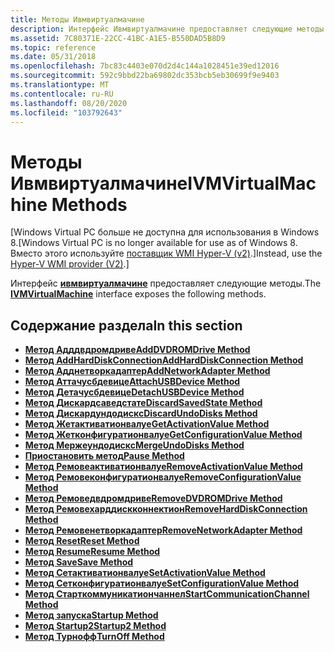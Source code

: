 ```yaml
---
title: Методы Ивмвиртуалмачине
description: Интерфейс Ивмвиртуалмачине предоставляет следующие методы.
ms.assetid: 7C80371E-22CC-41BC-A1E5-B550DAD5B8D9
ms.topic: reference
ms.date: 05/31/2018
ms.openlocfilehash: 7bc83c4403e070d2d4c144a1028451e39ed12016
ms.sourcegitcommit: 592c9bbd22ba69802dc353bcb5eb30699f9e9403
ms.translationtype: MT
ms.contentlocale: ru-RU
ms.lasthandoff: 08/20/2020
ms.locfileid: "103792643"
---
```

# <a name="ivmvirtualmachine-methods"></a><span data-ttu-id="05dfd-103">Методы Ивмвиртуалмачине</span><span class="sxs-lookup"><span data-stu-id="05dfd-103">IVMVirtualMachine Methods</span></span>

<span data-ttu-id="05dfd-104">\[Windows Virtual PC больше не доступна для использования в Windows 8.</span><span class="sxs-lookup"><span data-stu-id="05dfd-104">\[Windows Virtual PC is no longer available for use as of Windows 8.</span></span> <span data-ttu-id="05dfd-105">Вместо этого используйте [поставщик WMI Hyper-V (v2)](/windows/desktop/HyperV_v2/windows-virtualization-portal).\]</span><span class="sxs-lookup"><span data-stu-id="05dfd-105">Instead, use the [Hyper-V WMI provider (V2)](/windows/desktop/HyperV_v2/windows-virtualization-portal).\]</span></span>

<span data-ttu-id="05dfd-106">Интерфейс [**ивмвиртуалмачине**](ivmvirtualmachine.md) предоставляет следующие методы.</span><span class="sxs-lookup"><span data-stu-id="05dfd-106">The [**IVMVirtualMachine**](ivmvirtualmachine.md) interface exposes the following methods.</span></span>

## <a name="in-this-section"></a><span data-ttu-id="05dfd-107">Содержание раздела</span><span class="sxs-lookup"><span data-stu-id="05dfd-107">In this section</span></span>

-   [<span data-ttu-id="05dfd-108">**Метод Адддвдромдриве**</span><span class="sxs-lookup"><span data-stu-id="05dfd-108">**AddDVDROMDrive Method**</span></span>](ivmvirtualmachine-adddvdromdrive.md)
-   [<span data-ttu-id="05dfd-109">**Метод AddHardDiskConnection**</span><span class="sxs-lookup"><span data-stu-id="05dfd-109">**AddHardDiskConnection Method**</span></span>](ivmvirtualmachine-addharddiskconnection.md)
-   [<span data-ttu-id="05dfd-110">**Метод Адднетворкадаптер**</span><span class="sxs-lookup"><span data-stu-id="05dfd-110">**AddNetworkAdapter Method**</span></span>](ivmvirtualmachine-addnetworkadapter.md)
-   [<span data-ttu-id="05dfd-111">**Метод Аттачусбдевице**</span><span class="sxs-lookup"><span data-stu-id="05dfd-111">**AttachUSBDevice Method**</span></span>](ivmvirtualmachine-attachusbdevice.md)
-   [<span data-ttu-id="05dfd-112">**Метод Детачусбдевице**</span><span class="sxs-lookup"><span data-stu-id="05dfd-112">**DetachUSBDevice Method**</span></span>](ivmvirtualmachine-detachusbdevice.md)
-   [<span data-ttu-id="05dfd-113">**Метод Дискардсаведстате**</span><span class="sxs-lookup"><span data-stu-id="05dfd-113">**DiscardSavedState Method**</span></span>](ivmvirtualmachine-discardsavedstate.md)
-   [<span data-ttu-id="05dfd-114">**Метод Дискардундодискс**</span><span class="sxs-lookup"><span data-stu-id="05dfd-114">**DiscardUndoDisks Method**</span></span>](ivmvirtualmachine-discardundodisks.md)
-   [<span data-ttu-id="05dfd-115">**Метод Жетактиватионвалуе**</span><span class="sxs-lookup"><span data-stu-id="05dfd-115">**GetActivationValue Method**</span></span>](ivmvirtualmachine-getactivationvalue.md)
-   [<span data-ttu-id="05dfd-116">**Метод Жетконфигуратионвалуе**</span><span class="sxs-lookup"><span data-stu-id="05dfd-116">**GetConfigurationValue Method**</span></span>](ivmvirtualmachine-getconfigurationvalue.md)
-   [<span data-ttu-id="05dfd-117">**Метод Мержеундодискс**</span><span class="sxs-lookup"><span data-stu-id="05dfd-117">**MergeUndoDisks Method**</span></span>](ivmvirtualmachine-mergeundodisks.md)
-   [<span data-ttu-id="05dfd-118">**Приостановить метод**</span><span class="sxs-lookup"><span data-stu-id="05dfd-118">**Pause Method**</span></span>](ivmvirtualmachine-pause.md)
-   [<span data-ttu-id="05dfd-119">**Метод Ремовеактиватионвалуе**</span><span class="sxs-lookup"><span data-stu-id="05dfd-119">**RemoveActivationValue Method**</span></span>](ivmvirtualmachine-removeactivationvalue.md)
-   [<span data-ttu-id="05dfd-120">**Метод Ремовеконфигуратионвалуе**</span><span class="sxs-lookup"><span data-stu-id="05dfd-120">**RemoveConfigurationValue Method**</span></span>](ivmvirtualmachine-removeconfigurationvalue.md)
-   [<span data-ttu-id="05dfd-121">**Метод Ремоведвдромдриве**</span><span class="sxs-lookup"><span data-stu-id="05dfd-121">**RemoveDVDROMDrive Method**</span></span>](ivmvirtualmachine-removedvdromdrive.md)
-   [<span data-ttu-id="05dfd-122">**Метод Ремовехарддискконнектион**</span><span class="sxs-lookup"><span data-stu-id="05dfd-122">**RemoveHardDiskConnection Method**</span></span>](ivmvirtualmachine-removeharddiskconnection.md)
-   [<span data-ttu-id="05dfd-123">**Метод Ремовенетворкадаптер**</span><span class="sxs-lookup"><span data-stu-id="05dfd-123">**RemoveNetworkAdapter Method**</span></span>](ivmvirtualmachine-removenetworkadapter.md)
-   [<span data-ttu-id="05dfd-124">**Метод Reset**</span><span class="sxs-lookup"><span data-stu-id="05dfd-124">**Reset Method**</span></span>](ivmvirtualmachine-reset.md)
-   [<span data-ttu-id="05dfd-125">**Метод Resume**</span><span class="sxs-lookup"><span data-stu-id="05dfd-125">**Resume Method**</span></span>](ivmvirtualmachine-resume.md)
-   [<span data-ttu-id="05dfd-126">**Метод Save**</span><span class="sxs-lookup"><span data-stu-id="05dfd-126">**Save Method**</span></span>](ivmvirtualmachine-save.md)
-   [<span data-ttu-id="05dfd-127">**Метод Сетактиватионвалуе**</span><span class="sxs-lookup"><span data-stu-id="05dfd-127">**SetActivationValue Method**</span></span>](ivmvirtualmachine-setactivationvalue.md)
-   [<span data-ttu-id="05dfd-128">**Метод Сетконфигуратионвалуе**</span><span class="sxs-lookup"><span data-stu-id="05dfd-128">**SetConfigurationValue Method**</span></span>](ivmvirtualmachine-setconfigurationvalue.md)
-   [<span data-ttu-id="05dfd-129">**Метод Старткоммуникатиончаннел**</span><span class="sxs-lookup"><span data-stu-id="05dfd-129">**StartCommunicationChannel Method**</span></span>](ivmvirtualmachine-startcommunicationchannel.md)
-   [<span data-ttu-id="05dfd-130">**Метод запуска**</span><span class="sxs-lookup"><span data-stu-id="05dfd-130">**Startup Method**</span></span>](ivmvirtualmachine-startup.md)
-   [<span data-ttu-id="05dfd-131">**Метод Startup2**</span><span class="sxs-lookup"><span data-stu-id="05dfd-131">**Startup2 Method**</span></span>](ivmvirtualmachine-startup2.md)
-   [<span data-ttu-id="05dfd-132">**Метод Турнофф**</span><span class="sxs-lookup"><span data-stu-id="05dfd-132">**TurnOff Method**</span></span>](ivmvirtualmachine-turnoff.md)

 

 